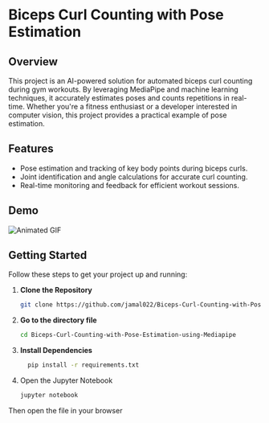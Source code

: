# Biceps Curl Counting with Pose Estimation

## Overview

This project is an AI-powered solution for automated biceps curl counting during gym workouts. By leveraging MediaPipe and machine learning techniques, it accurately estimates poses and counts repetitions in real-time. Whether you're a fitness enthusiast or a developer interested in computer vision, this project provides a practical example of pose estimation.

## Features

- Pose estimation and tracking of key body points during biceps curls.
- Joint identification and angle calculations for accurate curl counting.
- Real-time monitoring and feedback for efficient workout sessions.

## Demo
![Animated GIF](https://github.com/jamal022/Biceps-Curl-Counting-with-Pose-Estimation-using-Mediapipe/blob/main/gif.gif)


## Getting Started

Follow these steps to get your project up and running:

1. **Clone the Repository**
   ```bash
   git clone https://github.com/jamal022/Biceps-Curl-Counting-with-Pose-Estimation-using-Mediapipe.git

2. **Go to the directory file**
   ```bash
   cd Biceps-Curl-Counting-with-Pose-Estimation-using-Mediapipe

3. **Install Dependencies**
   ```bash
     pip install -r requirements.txt

4. Open the Jupyter Notebook
   ```bash
   jupyter notebook

Then open the file in your browser

   
   
